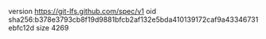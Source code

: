 version https://git-lfs.github.com/spec/v1
oid sha256:b378e3793cb8f19d9881bfcb2af132e5bda410139172caf9a43346731ebfc12d
size 4269
